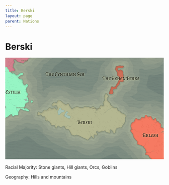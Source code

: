 ```yaml
---
title: Berski
layout: page
parent: Nations
---
```


# Berski

![NationMap](../images/nations/Berski.png)

Racial Majority: Stone giants, Hill giants, Orcs, Goblins

Geography: Hills and mountains
